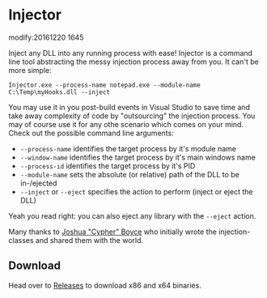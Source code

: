 Injector
========
modify:20161220 1645

Inject any DLL into any running process with ease! Injector is a command line tool abstracting the messy injection process away from you. It can't be more simple:

`Injector.exe --process-name notepad.exe --module-name C:\Temp\myHooks.dll --inject`

You may use it in you post-build events in Visual Studio to save time and take away complexity of code by "outsourcing" the injection process. You may of course use it for any othe scenario which comes on your mind. Check out the possible command line arguments:

* `--process-name` identifies the target process by it's module name
* `--window-name` identifies the target process by it's main windows name
* `--process-id` identifies the target process by it's PID
* `--module-name` sets the absolute (or relative) path of the DLL to be in-/ejected
* `--inject` or `--eject` specifies the action to perform (inject or eject the DLL)

Yeah you read right: you can also eject any library with the `--eject` action.

Many thanks to [Joshua "Cypher" Boyce][raptor] who initially wrote the injection-classes and shared them with the world. 

  [raptor]: http://www.raptorfactor.com/  "The Raptor Factor"

Download
--------
Head over to [Releases](https://github.com/nefarius/Injector/releases/latest) to download x86 and x64 binaries.
